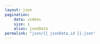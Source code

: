 ```yaml
---
layout: json
pagination:
    data: videos
    size: 1
    alias: jsonData
permalink: "json/{{ jsonData.id }}.json"
---
```


